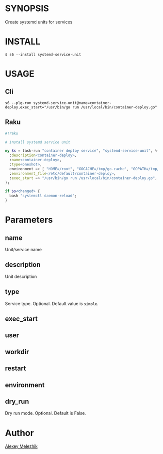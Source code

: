 # SYNOPSIS

Create systemd units for services

# INSTALL

    $ s6 --install systemd-service-unit

# USAGE

## Cli

```
s6 --plg-run systemd-service-unit@name=container-deploy,exec_start="/usr/bin/go run /usr/local/bin/container-deploy.go"
```

## Raku

```raku
#!raku

# install systemd service unit

my $s = task-run "container deploy service", "systemd-service-unit", %(
  :description<container-deploy>,
  :name<container-deploy>,
  :type<oneshot>,
  environment => [ "HOME=/root", "GOCACHE=/tmp/go-cache", "GOPATH=/tmp/go"],
  :environment_file</etc/default/container-deploy>,
  :exec_start => "/usr/bin/go run /usr/local/bin/container-deploy.go",
);

if $s<changed> {
  bash "systemctl daemon-reload";
}

```

# Parameters

## name

Unit/service name

## description

Unit description

## type

Service type. Optional. Default value is `simple`.

## exec_start

## user

## workdir

## restart

## environment

## dry_run

Dry run mode. Optional. Default is False.

# Author

[Alexey Melezhik](mailto:melezhik@gmail.com)
